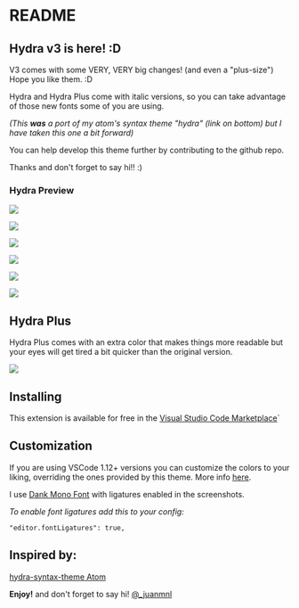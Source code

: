 # README

## Hydra v3 is here! :D

V3 comes with some VERY, VERY big changes! (and even a "plus-size")
Hope you like them. :D

Hydra and Hydra Plus come with italic versions, so you can take advantage of those new fonts some of you are using.

_(This **was** a port of my atom's syntax theme "hydra" (link on bottom) but I have taken this one a bit forward)_

You can help develop this theme further by contributing to the github repo.

Thanks and don't forget to say hi!! :)

### Hydra Preview

![](https://raw.githubusercontent.com/juanmnl/vs-hydra/master/screenshots/preview.jpg)

![](https://raw.githubusercontent.com/juanmnl/vs-hydra/master/screenshots/css.jpg)

![](https://raw.githubusercontent.com/juanmnl/vs-hydra/master/screenshots/json.jpg)

![](https://raw.githubusercontent.com/juanmnl/vs-hydra/master/screenshots/js.jpg)

![](https://raw.githubusercontent.com/juanmnl/vs-hydra/master/screenshots/html.jpg)

![](https://raw.githubusercontent.com/juanmnl/vs-hydra/master/screenshots/md.jpg)

## Hydra Plus

Hydra Plus comes with an extra color that makes things more readable but your eyes will get tired a bit quicker than the original version.

![](https://raw.githubusercontent.com/juanmnl/vs-hydra/master/screenshots/react-plus.jpg)

## Installing

This extension is available for free in the
[Visual Studio Code Marketplace](https://marketplace.visualstudio.com/items/juanmnl.vscode-theme-hydra)`

## Customization

If you are using VSCode 1.12+ versions you can customize the colors to your
liking, overriding the ones provided by this theme. More info
[here](https://code.visualstudio.com/docs/getstarted/theme-color-reference).

I use [Dank Mono Font](https://dank.sh/) with ligatures
enabled in the screenshots.

_To enable font ligatures add this to your config:_

`"editor.fontLigatures": true,`

## Inspired by:

[hydra-syntax-theme Atom](https://atom.io/themes/hydra-syntax-theme)

**Enjoy!**
and don't forget to say hi! [@\_juanmnl](https://twitter.com/_juanmnl)

